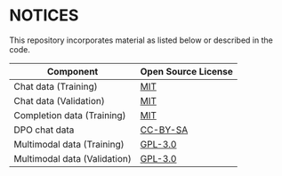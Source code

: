 # NOTICES

This repository incorporates material as listed below or described in the code.

|Component|Open Source License|
|---|---|
|Chat data (Training)|[MIT](Chat_Data/Training/LICENSE.md)|
|Chat data (Validation)|[MIT](Chat_Data/Validation/LICENSE.md)|
|Completion data (Training)|[MIT](Completion_Data/Train/LICENSE.md)|
|DPO chat data|[CC-BY-SA](DPO_Chat_Data/LICENSE.md)|
|Multimodal data (Training)|[GPL-3.0](Multimodal_Data/Train/LICENSE.md)|
|Multimodal data (Validation)|[GPL-3.0](Multimodal_Data/Validation/LICENSE.md)
